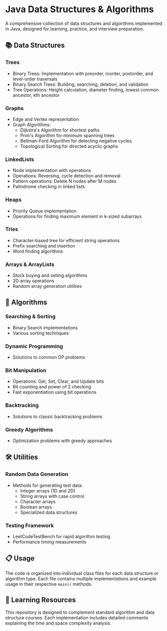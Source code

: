 # Java Data Structures & Algorithms

A comprehensive collection of data structures and algorithms implemented in Java, designed for learning, practice, and interview preparation.

## 📚 Data Structures

### Trees

- Binary Trees: Implementation with preorder, inorder, postorder, and level-order traversals
- Binary Search Trees: Building, searching, deletion, and validation
- Tree Operations: Height calculation, diameter finding, lowest common ancestor, kth ancestor

### Graphs

- Edge and Vertex representation
- Graph Algorithms:
  - Dijkstra's Algorithm for shortest paths
  - Prim's Algorithm for minimum spanning trees
  - Bellman-Ford Algorithm for detecting negative cycles
  - Topological Sorting for directed acyclic graphs

### LinkedLists

- Node implementation with operations
- Operations: Reversing, cycle detection and removal
- Pattern operations: Delete N nodes after M nodes
- Palindrome checking in linked lists

### Heaps

- Priority Queue implementation
- Operations for finding maximum element in k-sized subarrays

### Tries

- Character-based tree for efficient string operations
- Prefix searching and insertion
- Word finding algorithms

### Arrays & ArrayLists

- Stock buying and selling algorithms
- 2D array operations
- Random array generation utilities

## 🧮 Algorithms

### Searching & Sorting

- Binary Search implementations
- Various sorting techniques

### Dynamic Programming

- Solutions to common DP problems

### Bit Manipulation

- Operations: Get, Set, Clear, and Update bits
- Bit counting and power of 2 checking
- Fast exponentiation using bit operations

### Backtracking

- Solutions to classic backtracking problems

### Greedy Algorithms

- Optimization problems with greedy approaches

## 🛠️ Utilities

### Random Data Generation

- Methods for generating test data:
  - Integer arrays (1D and 2D)
  - String arrays with case control
  - Character arrays
  - Boolean arrays
  - Specialized data structures

### Testing Framework

- LeetCodeTestBench for rapid algorithm testing
- Performance timing measurements

## 📋 Usage

The code is organized into individual class files for each data structure or algorithm type. Each file contains multiple implementations and example usage in their respective `main()` methods.

## 🎯 Learning Resources

This repository is designed to complement standard algorithm and data structure courses. Each implementation includes detailed comments explaining the time and space complexity analysis.
